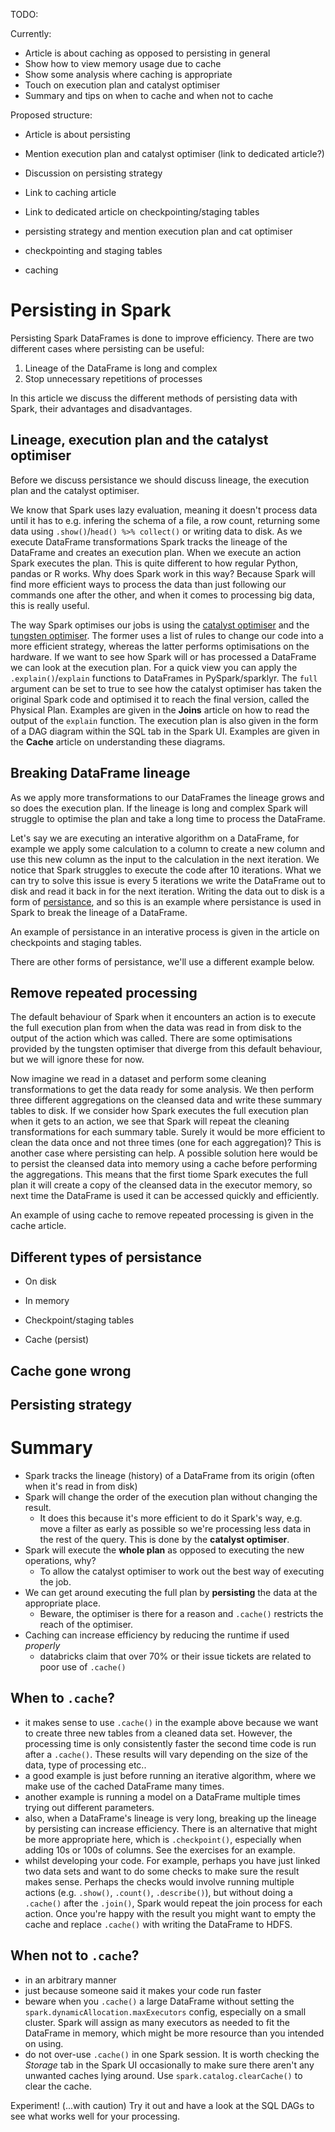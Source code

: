 TODO:

Currently:
- Article is about caching as opposed to persisting in general
- Show how to view memory usage due to cache
- Show some analysis where caching is appropriate
- Touch on execution plan and catalyst optimiser
- Summary and tips on when to cache and when not to cache

Proposed structure:
- Article is about persisting
- Mention execution plan and catalyst optimiser (link to dedicated article?)
- Discussion on persisting strategy
- Link to caching article
- Link to dedicated article on checkpointing/staging tables



- persisting strategy and mention execution plan and cat optimiser
- checkpointing and staging tables
- caching


# Persisting in Spark

Persisting Spark DataFrames is done to improve efficiency. There are two different cases where persisting can be useful:

1. Lineage of the DataFrame is long and complex
2. Stop unnecessary repetitions of processes

In this article we discuss the different methods of persisting data with Spark, their advantages and disadvantages.

## Lineage, execution plan and the catalyst optimiser

Before we discuss persistance we should discuss lineage, the execution plan and the catalyst optimiser.

We know that Spark uses lazy evaluation, meaning it doesn't process data until it has to e.g. infering the schema of a file, a row count, returning some data using `.show()`/`head() %>% collect()` or writing data to disk. As we execute DataFrame transformations Spark tracks the lineage of the DataFrame and creates an execution plan. When we execute an action Spark executes the plan. This is quite different to how regular Python, pandas or R works. Why does Spark work in this way?  Because Spark will find more efficient ways to process the data than just following our commands one after the other, and when it comes to processing big data, this is really useful. 

The way Spark optimises our jobs is using the [catalyst optimiser](https://databricks.com/glossary/catalyst-optimizer) and the [tungsten optimiser](https://databricks.com/glossary/tungsten). The former uses a list of rules to change our code into a more efficient strategy, whereas the latter performs optimisations on the hardware. If we want to see how Spark will or has processed a DataFrame we can look at the execution plan. For a quick view you can apply the `.explain()`/`explain` functions to DataFrames in PySpark/sparklyr. The `full` argument can be set to true to see how the catalyst optimiser has taken the original Spark code and optimised it to reach the final version, called the Physical Plan. Examples are given in the **Joins** article on how to read the output of the `explain` function. The execution plan is also given in the form of a DAG diagram within the SQL tab in the Spark UI. Examples are given in the **Cache** article on understanding these diagrams.

## Breaking DataFrame lineage

As we apply more transformations to our DataFrames the lineage grows and so does the execution plan. If the lineage is long and complex Spark will struggle to optimise the plan and take a long time to process the DataFrame. 

Let's say we are executing an interative algorithm on a DataFrame, for example we apply some calculation to a column to create a new column and use this new column as the input to the calculation in the next iteration. We notice that Spark struggles to execute the code after 10 iterations. What we can try to solve this issue is every 5 iterations we write the DataFrame out to disk and read it back in for the next iteration. Writing the data out to disk is a form of [persistance](https://en.wikipedia.org/wiki/Persistence_(computer_science)), and so this is an example where persistance is used in Spark to break the lineage of a DataFrame.

An example of persistance in an interative process is given in the article on checkpoints and staging tables.

There are other forms of persistance, we'll use a different example below.

## Remove repeated processing

The default behaviour of Spark when it encounters an action is to execute the full execution plan from when the data was read in from disk to the output of the action which was called. There are some optimisations provided by the tungsten optimiser that diverge from this default behaviour, but we will ignore these for now.

Now imagine we read in a dataset and perform some cleaning transformations to get the data ready for some analysis. We then perform three different aggregations on the cleansed data and write these summary tables to disk. If we consider how Spark executes the full execution plan when it gets to an action, we see that Spark will repeat the cleaning transformations for each summary table. Surely it would be more efficient to clean the data once and not three times (one for each aggregation)? This is another case where persisting can help. A possible solution here would be to persist the cleansed data into memory using a cache before performing the aggregations. This means that the first tiome Spark executes the full plan it will create a copy of the cleansed data in the executor memory, so next time the DataFrame is used it can be accessed quickly and efficiently.

An example of using cache to remove repeated processing is given in the cache article.

## Different types of persistance


- On disk
- In memory

- Checkpoint/staging tables
- Cache (persist)


## Cache gone wrong

## Persisting strategy
# Summary

- Spark tracks the lineage (history) of a DataFrame from its origin (often when it's read in from disk)
- Spark will change the order of the execution plan without changing the result. 
    - It does this because it's more efficient to do it Spark's way, e.g. move a filter as early as possible so we're processing less data in the rest of the query. This is done by the **catalyst optimiser**.
- Spark will execute the **whole plan** as opposed to executing the new operations, why? 
    - To allow the catalyst optimiser to work out the best way of executing the job.
- We can get around executing the full plan by **persisting** the data at the appropriate place.
    - Beware, the optimiser is there for a reason and `.cache()` restricts the reach of the optimiser. 
- Caching can increase efficiency by reducing the runtime if used *properly*
    - databricks claim that over 70% or their issue tickets are related to poor use of `.cache()`
    
## When to `.cache`?

- it makes sense to use `.cache()` in the example above because we want to create three new tables from a cleaned data set. However, the processing time is only consistently faster the second time code is run after a `.cache()`. These results will vary depending on the size of the data, type of processing etc..
- a good example is just before running an iterative algorithm, where we make use of the cached DataFrame many times.
- another example is running a model on a DataFrame multiple times trying out different parameters. 
- also, when a DataFrame's lineage is very long, breaking up the lineage by persisting can increase efficiency. There is an alternative that might be more appropriate here, which is `.checkpoint()`, especially when adding 10s or 100s of columns. See the exercises for an example.
- whilst developing your code. For example, perhaps you have just linked two data sets and want to do some checks to make sure the result makes sense. Perhaps the checks would involve running multiple actions (e.g. `.show()`, `.count()`, `.describe()`), but without doing a `.cache()` after the `.join()`, Spark would repeat the join process for each action. Once you're happy with the result you might want to empty the cache and replace `.cache()` with writing the DataFrame to HDFS. 

## When not to `.cache`?

- in an arbitrary manner
- just because someone said it makes your code run faster
- beware when you `.cache()` a large DataFrame without setting the `spark.dynamicAllocation.maxExecutors` config, especially on a small cluster. Spark will assign as many executors as needed to fit the DataFrame in memory, which might be more resource than you intended on using.
- do not over-use `.cache()` in one Spark session. It is worth checking the *Storage* tab in the Spark UI occasionally to make sure there aren't any unwanted caches lying around. Use `spark.catalog.clearCache()` to clear the cache.

Experiment! (...with caution) Try it out and have a look at the SQL DAGs to see what works well for your processing.